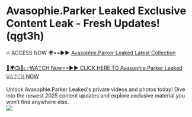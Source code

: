# Avasophie.Parker Leaked Exclusive Content Leak - Fresh Updates! (qgt3h)

🔥 ACCESS NOW 🌍==►► <a href="https://tinyurl.com/kvy9nzfs" rel="nofollow">Avasophie.Parker Leaked Latest Collection</a>
<br><br>
[🔴🌍📺📱👉WA𝚃CH Now==►► CLICK HERE TO Avasophie.Parker Leaked 𝚆𝙰𝚃𝙲𝙷 NOW](https://tinyurl.com/kvy9nzfs)
<br><br>
Unlock Avasophie.Parker Leaked's private videos and photos today! Dive into the newest 2025 content updates and explore exclusive material you won’t find anywhere else.
<br>
<a href="https://tinyurl.com/kvy9nzfs" rel="nofollow" data-target="animated-image.originalLink"><img src="https://camo.githubusercontent.com/8a4f000d20f83aca3bf7ec5f350d767afa0574a8a352519fd8cfa583a6f93a33/68747470733a2f2f692e696d6775722e636f6d2f644a486b345a712e676966" data-canonical-src="https://i.imgur.com/dJHk4Zq.gif" style="max-width: 100%; display: inline-block;" data-target="animated-image.originalImage"></a>
<br>
